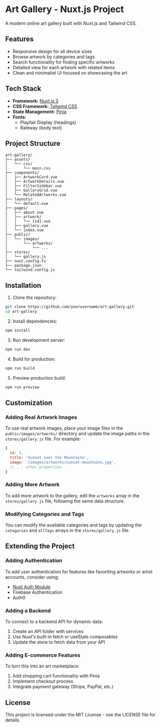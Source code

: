 # Art Gallery - Nuxt.js Project

A modern online art gallery built with Nuxt.js and Tailwind CSS.

## Features

- Responsive design for all device sizes
- Browse artwork by categories and tags
- Search functionality for finding specific artworks
- Detailed view for each artwork with related items
- Clean and minimalist UI focused on showcasing the art

## Tech Stack

- **Framework:** [Nuxt.js 3](https://nuxt.com/)
- **CSS Framework:** [Tailwind CSS](https://tailwindcss.com/)
- **State Management:** [Pinia](https://pinia.vuejs.org/)
- **Fonts:**
  - Playfair Display (headings)
  - Raleway (body text)

## Project Structure

```
art-gallery/
├── assets/
│   └── css/
│       └── main.css
├── components/
│   ├── ArtworkCard.vue
│   ├── ArtworkDetails.vue
│   ├── FilterSidebar.vue
│   ├── GalleryGrid.vue
│   └── RelatedArtworks.vue
├── layouts/
│   └── default.vue
├── pages/
│   ├── about.vue
│   ├── artwork/
│   │   └── [id].vue
│   ├── gallery.vue
│   └── index.vue
├── public/
│   └── images/
│       └── artworks/
│           └── ...
├── stores/
│   └── gallery.js
├── nuxt.config.ts
├── package.json
└── tailwind.config.js
```

## Installation

1. Clone the repository:
```bash
git clone https://github.com/yourusername/art-gallery.git
cd art-gallery
```

2. Install dependencies:
```bash
npm install
```

3. Run development server:
```bash
npm run dev
```

4. Build for production:
```bash
npm run build
```

5. Preview production build:
```bash
npm run preview
```

## Customization

### Adding Real Artwork Images

To use real artwork images, place your image files in the `public/images/artworks/` directory and update the image paths in the `stores/gallery.js` file. For example:

```javascript
{
  id: 1,
  title: 'Sunset over the Mountains',
  image: '/images/artworks/sunset-mountains.jpg',
  // ... other properties
}
```

### Adding More Artwork

To add more artwork to the gallery, edit the `artworks` array in the `stores/gallery.js` file, following the same data structure.

### Modifying Categories and Tags

You can modify the available categories and tags by updating the `categories` and `allTags` arrays in the `stores/gallery.js` file.

## Extending the Project

### Adding Authentication

To add user authentication for features like favoriting artworks or artist accounts, consider using:
- [Nuxt Auth Module](https://auth.nuxtjs.org/)
- Firebase Authentication
- Auth0

### Adding a Backend

To connect to a backend API for dynamic data:
1. Create an API folder with services
2. Use Nuxt's built-in fetch or useState composables
3. Update the store to fetch data from your API

### Adding E-commerce Features

To turn this into an art marketplace:
1. Add shopping cart functionality with Pinia
2. Implement checkout process
3. Integrate payment gateway (Stripe, PayPal, etc.)

## License

This project is licensed under the MIT License - see the LICENSE file for details.